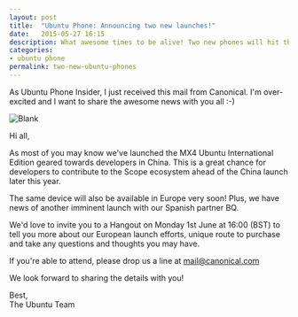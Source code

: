 ```yaml
---
layout: post
title:  "Ubuntu Phone: Announcing two new launches!"
date:   2015-05-27 16:15
description: What awesome times to be alive! Two new phones will hit the market
categories:
- ubuntu phone
permalink: two-new-ubuntu-phones
---
```


As Ubuntu Phone Insider, I just received this mail from Canonical. I'm over-excited and I want to share the awesome news with you all :-)

![Blank][img0]

Hi all,

As most of you may know we've launched the MX4 Ubuntu International Edition geared towards developers in China. This is a great chance for developers to contribute to the Scope ecosystem ahead of the China launch later this year.

The same device will also be available in Europe very soon! Plus, we have news of another imminent launch with our Spanish partner BQ.

We'd love to invite you to a Hangout on Monday 1st June at 16:00 (BST) to tell you more about our European launch efforts, unique route to purchase and take any questions and thoughts you may have.

If you're able to attend, please drop us a line at mail@canonical.com

We look forward to sharing the details with you!

Best,<br/>
The Ubuntu Team

[img0]: http://img.rpadovani.com/posts/two-new-ubuntu-phones.png
